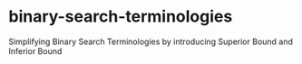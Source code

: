 # binary-search-terminologies
Simplifying Binary Search Terminologies by introducing Superior Bound and Inferior Bound
